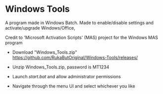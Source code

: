 # Windows Tools
                                                                                
                                                                                
A program made in Windows Batch. Made to enable/disable settings and activate/upgrade Windows/Office, 

Credit to 'Microsoft Activation Scripts' (MAS) project for the Windows MAS program



- Download "Windows_Tools.zip" https://github.com/RukaButOriginal/Windows-Tools/releases/

- Unzip Windows_Tools.zip, password is MT1234
- Launch *start.bat* and allow administrator permissions
- Navigate through the menu UI and select whichever you like
